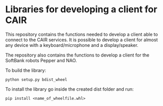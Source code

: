 # Libraries for developing a client for CAIR

This repository contains the functions needed to develop a client able to connect to the CAIR services.
It is possible to develop a client for almost any device with a keyboard/microphone and a display/speaker.

The repository also contains the functions to develop a client for the SoftBank robots Pepper and NAO.

To build the library:
```
python setup.py bdist_wheel
```

To install the library go inside the created dist folder and run:
```
pip install <name_of_wheelfile.whl>
```

